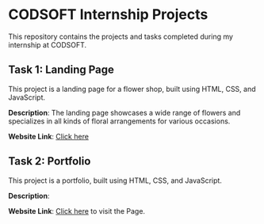 # CODSOFT Internship Projects

This repository contains the projects and tasks completed during my internship at CODSOFT.

## Task 1: Landing Page

This project is a landing page for a flower shop, built using HTML, CSS, and JavaScript.

**Description**: The landing page showcases a wide range of flowers and specializes in all kinds of floral arrangements for various occasions.

**Website Link**: [Click here](https://ranjith-m7.github.io/CODSOFT/Flower%20Shop/)

## Task 2: Portfolio

This project is a portfolio, built using HTML, CSS, and JavaScript.

**Description**: 

**Website Link**: [Click here](https://ranjith-m7.github.io/CODSOFT/Flower%20Shop/) to visit the Page.
